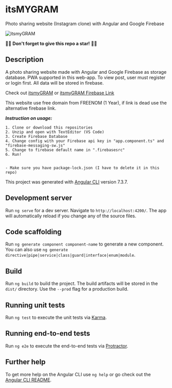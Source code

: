 # itsMYGRAM
Photo sharing website (Instagram clone) with Angular and Google Firebase

![itsmyGRAM](https://github.com/nabilfarhann/itsmyGRAM/blob/master/cover.png?raw=true)

:star2::star2: **Don't forget to give this repo a star!** :star2::star2:

## Description
A photo sharing website made with Angular and Google Firebase as storage database. PWA supported in this web-app. To view post, user must register or login first. All data will be stored in firebase.

Check out [itsmyGRAM](https://itsmygram.ml/) or [itsmyGRAM Firebase Link](https://photolib-27e7e.web.app/)

This website use free domain from FREENOM (1 Year), if link is dead use the alternative firebase link.

***Instruction on usage:***
````
1. Clone or download this repositories
2. Unzip and open with TextEditor (VS Code)
3. Create Firebase Database
4. Change config with your Firebase api key in "app.component.ts" and "firebase-messaging-sw.js"
5. Change to firebase default name in ".firebasesrc"
6. Run!


- Make sure you have package-lock.json (I have to delete it in this repo)
````

This project was generated with [Angular CLI](https://github.com/angular/angular-cli) version 7.3.7.

## Development server

Run `ng serve` for a dev server. Navigate to `http://localhost:4200/`. The app will automatically reload if you change any of the source files.

## Code scaffolding

Run `ng generate component component-name` to generate a new component. You can also use `ng generate directive|pipe|service|class|guard|interface|enum|module`.

## Build

Run `ng build` to build the project. The build artifacts will be stored in the `dist/` directory. Use the `--prod` flag for a production build.

## Running unit tests

Run `ng test` to execute the unit tests via [Karma](https://karma-runner.github.io).

## Running end-to-end tests

Run `ng e2e` to execute the end-to-end tests via [Protractor](http://www.protractortest.org/).

## Further help

To get more help on the Angular CLI use `ng help` or go check out the [Angular CLI README](https://github.com/angular/angular-cli/blob/master/README.md).
